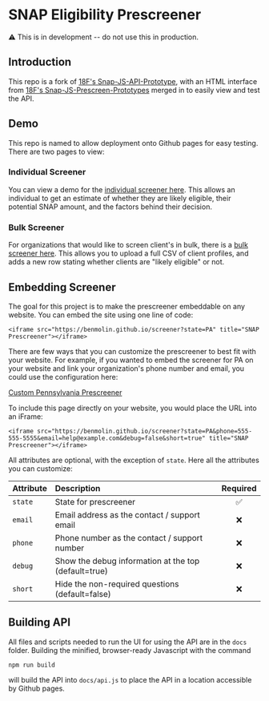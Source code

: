 # SNAP Eligibility Prescreener

:warning: This is in development -- do not use this in production.

## Introduction

This repo is a fork of [18F's Snap-JS-API-Prototype](https://github.com/18F/snap-js-api-prototype), with an HTML interface from [18F's Snap-JS-Prescreen-Prototypes](https://github.com/18F/snap-js-prescreener-prototypes) merged in to easily view and test the API. 

## Demo

This repo is named to allow deployment onto Github pages for easy testing. There are two pages to view:

### Individual Screener

You can view a demo for the [individual screener here](https://benmolin.github.io/screener). This allows an individual to get an estimate of whether they are likely eligible, their potential SNAP amount, and the factors behind their decision.

### Bulk Screener

For organizations that would like to screen client's in bulk, there is a [bulk screener here](https://benmolin.github.io/bulk-screener). This allows you to upload a full CSV of client profiles, and adds a new row stating whether clients are "likely eligible" or not.

## Embedding Screener

The goal for this project is to make the prescreener embeddable on any website. You can embed the site using one line of code:

```
<iframe src="https://benmolin.github.io/screener?state=PA" title="SNAP Prescreener"></iframe>
```

There are few ways that you can customize the prescreener to best fit with your website. For example, if you wanted to embed the screener for PA on your website and link your organization's phone number and email, you could use the configuration here: 

[Custom Pennsylvania Prescreener](https://benmolin.github.io/screener?state=PA&phone=555-555-5555&email=help@example.com&debug=false&short=true)

To include this page directly on your website, you would place the URL into an iFrame:

```
<iframe src="https://benmolin.github.io/screener?state=PA&phone=555-555-5555&email=help@example.com&debug=false&short=true" title="SNAP Prescreener"></iframe>
```

All attributes are optional, with the exception of ``state``. Here all the attributes you can customize:

| Attribute     | Description                                          | Required  |
| ------------- |:---------------------------------------------------- | :-----:|
| `state`       | State for prescreener                                |   ✅   |
| `email`       | Email address as the contact / support email         |   ❌   |
| `phone`       | Phone number as the contact / support number         |   ❌   |
| `debug`       | Show the debug information at the top (default=true) |   ❌   |
| `short`       | Hide the non-required questions (default=false)      |   ❌   |


## Building API

All files and scripts needed to run the UI for using the API are in the ```docs``` folder. Building the minified, browser-ready Javascript with the command

```
npm run build
```

will build the API into ```docs/api.js``` to place the API in a location accessible by Github pages.
